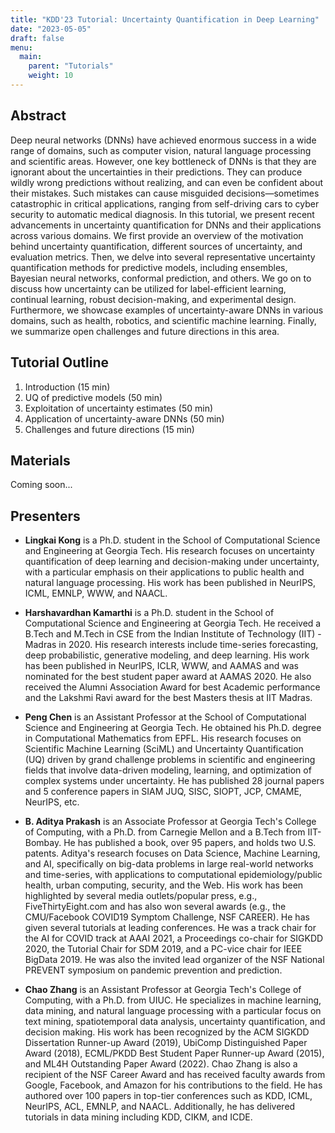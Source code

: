 ```yaml
---
title: "KDD'23 Tutorial: Uncertainty Quantification in Deep Learning"
date: "2023-05-05"
draft: false
menu:
  main:
    parent: "Tutorials"
    weight: 10
---
```


## Abstract

Deep neural networks (DNNs) have achieved enormous success in a wide range of domains, such as computer vision, natural language processing and scientific areas. However, one key bottleneck of DNNs is that they are ignorant about the uncertainties in their predictions. They can produce wildly wrong predictions without realizing, and can even be confident about their mistakes. Such mistakes can cause misguided decisions—sometimes catastrophic in critical applications, ranging from self-driving cars to cyber security to automatic medical diagnosis. In this tutorial, we present recent advancements in uncertainty quantification for DNNs and their applications across various domains. We first provide an overview of the motivation behind uncertainty quantification, different sources of uncertainty, and evaluation metrics. Then, we  delve into several representative uncertainty quantification methods for predictive models, including ensembles, Bayesian neural networks, conformal prediction, and others. We go on to discuss how uncertainty can be utilized for label-efficient learning, continual learning, robust decision-making, and experimental design. Furthermore, we showcase examples of uncertainty-aware DNNs in various domains, such as health, robotics, and scientific machine learning. Finally, we summarize open challenges and future directions in this area. 


## Tutorial Outline

1. Introduction (15 min)
2. UQ of predictive models (50 min)
3. Exploitation of uncertainty estimates (50 min)
4. Application of uncertainty-aware DNNs (50 min)
5. Challenges and future directions (15 min)

## Materials
Coming soon...


## Presenters

- **Lingkai Kong** is a Ph.D. student in the School of Computational Science and Engineering at Georgia Tech. His research focuses on uncertainty quantification of deep learning and decision-making under uncertainty, with a particular emphasis on their applications to public health and natural language processing. His work has been published in NeurIPS, ICML, EMNLP, WWW, and NAACL.

- **Harshavardhan Kamarthi** is a Ph.D. student in the School of Computational Science and Engineering at Georgia Tech. He received a B.Tech and M.Tech in CSE from the Indian Institute of Technology (IIT) - Madras in 2020. His research interests include time-series forecasting, deep probabilistic, generative modeling, and deep learning. His work has been published in NeurIPS, ICLR, WWW, and AAMAS and was nominated for the best student paper award at AAMAS 2020. He also received the Alumni Association Award for best Academic performance and the Lakshmi Ravi award for the best Masters thesis at IIT Madras.

- **Peng Chen** is an Assistant Professor at the School of Computational Science and Engineering at Georgia Tech. He obtained his Ph.D. degree in Computational Mathematics from EPFL. His research focuses on Scientific Machine Learning (SciML) and Uncertainty Quantification (UQ) driven by grand challenge problems in scientific and engineering fields that involve data-driven modeling, learning, and optimization of complex systems under uncertainty. He has published 28 journal papers and 5 conference papers in SIAM JUQ, SISC, SIOPT, JCP, CMAME, NeurIPS, etc.

- **B. Aditya Prakash** is an Associate Professor at Georgia Tech's College of Computing, with a Ph.D. from Carnegie Mellon and a B.Tech from IIT-Bombay. He has published a book, over 95 papers, and holds two U.S. patents. Aditya's research focuses on Data Science, Machine Learning, and AI, specifically on big-data problems in large real-world networks and time-series, with applications to computational epidemiology/public health, urban computing, security, and the Web. His work has been highlighted by several media outlets/popular press, e.g., FiveThirtyEight.com and has also won several awards (e.g., the CMU/Facebook COVID19 Symptom Challenge, NSF CAREER). He has given several tutorials at leading conferences. He was a track chair for the AI for COVID track at AAAI 2021, a Proceedings co-chair for SIGKDD 2020, the Tutorial Chair for SDM 2019, and a PC-vice chair for IEEE BigData 2019. He was also the invited lead organizer of the NSF National PREVENT symposium on pandemic prevention and prediction.

- **Chao Zhang** is an Assistant Professor at Georgia Tech's College of Computing, with a Ph.D. from UIUC. He specializes in machine learning, data mining, and natural language processing with a particular focus on text mining, spatiotemporal data analysis, uncertainty quantification, and decision making. His work has been recognized by the ACM SIGKDD Dissertation Runner-up Award (2019), UbiComp Distinguished Paper Award (2018), ECML/PKDD Best Student Paper Runner-up Award (2015), and ML4H Outstanding Paper Award (2022). Chao Zhang is also a recipient of the NSF Career Award and has received faculty awards from Google, Facebook, and Amazon for his contributions to the field. He has authored over 100 papers in top-tier conferences such as KDD, ICML, NeurIPS, ACL, EMNLP, and NAACL. Additionally, he has delivered tutorials in data mining including KDD, CIKM, and ICDE.

